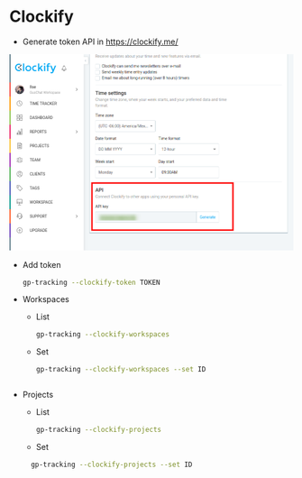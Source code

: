 # Clockify 

* Generate token API in https://clockify.me/

![](assets/clockify/token.png)

* Add token 

  ```bash
  gp-tracking --clockify-token TOKEN
  ```

* Workspaces
  * List
    ```bash
    gp-tracking --clockify-workspaces
    ```

  * Set
    ```bash
    gp-tracking --clockify-workspaces --set ID
  ```
  
* Projects
  * List
    ```bash
    gp-tracking --clockify-projects
    ```

  * Set
  ```bash
    gp-tracking --clockify-projects --set ID
  ```

